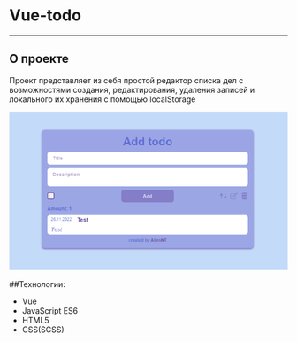 # Vue-todo
***
## О проекте

Проект представляет из себя простой редактор списка дел с возможностями создания, редактирования, удаления записей и локального их хранения с помощью localStorage

![Скрин](/public/screen.png)

##Технологии:
* Vue
* JavaScript ES6
* HTML5
* CSS(SCSS)

